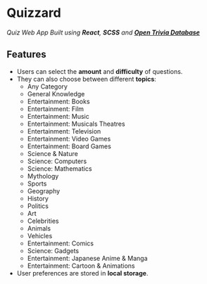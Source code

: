 # Quizzard
_Quiz Web App Built using **React**, **SCSS** and **[Open Trivia Database](https://opentdb.com/)**_

## Features
* Users can select the **amount** and **difficulty** of questions.
* They can also choose between different **topics**:
  * Any Category
  * General Knowledge
  * Entertainment: Books
  * Entertainment: Film
  * Entertainment: Music
  * Entertainment: Musicals  Theatres
  * Entertainment: Television
  * Entertainment: Video Games
  * Entertainment: Board Games
  * Science &amp; Nature
  * Science: Computers
  * Science: Mathematics
  * Mythology
  * Sports
  * Geography
  * History
  * Politics
  * Art
  * Celebrities
  * Animals
  * Vehicles
  * Entertainment: Comics
  * Science: Gadgets
  * Entertainment: Japanese Anime &amp; Manga
  * Entertainment: Cartoon &amp; Animations
* User preferences are stored in **local storage**.
